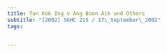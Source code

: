 ```yaml
---
title: Tan Kok Ing v Ang Boon Aik and Others 
subtitle: "[2002] SGHC 215 / 17\_September\_2002"
tags:


---
```


